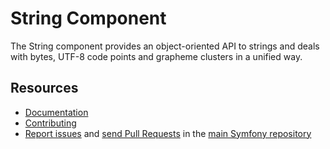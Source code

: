 String Component
================

The String component provides an object-oriented API to strings and deals
with bytes, UTF-8 code points and grapheme clusters in a unified way.

Resources
---------

 * [Documentation](https://symfony.com/doc/current/components/string.html)
 * [Contributing](https://symfony.com/doc/current/contributing/index.php)
 * [Report issues](https://github.com/symfony/symfony/issues) and
   [send Pull Requests](https://github.com/symfony/symfony/pulls)
   in the [main Symfony repository](https://github.com/symfony/symfony)
